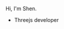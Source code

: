 Hi, I'm Shen.
- Threejs developer


<!---
ImaginaShen/ImaginaShen is a ✨ special ✨ repository because its `README.md` (this file) appears on your GitHub profile.
You can click the Preview link to take a look at your changes.
--->
